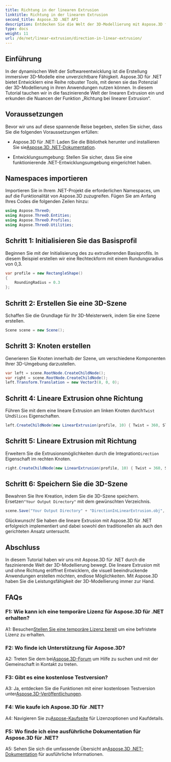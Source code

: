 ```yaml
---
title: Richtung in der linearen Extrusion
linktitle: Richtung in der linearen Extrusion
second_title: Aspose.3D .NET API
description: Entdecken Sie die Welt der 3D-Modellierung mit Aspose.3D für .NET. Lernen Sie die Richtung der linearen Extrusion kennen, steigern Sie die Kreativität und erstellen Sie mühelos immersive Anwendungen.
type: docs
weight: 11
url: /de/net/linear-extrusion/direction-in-linear-extrusion/
---
```

## Einführung

In der dynamischen Welt der Softwareentwicklung ist die Erstellung immersiver 3D-Modelle eine unverzichtbare Fähigkeit. Aspose.3D für .NET bietet Entwicklern eine Reihe robuster Tools, mit denen sie das Potenzial der 3D-Modellierung in ihren Anwendungen nutzen können. In diesem Tutorial tauchen wir in die faszinierende Welt der linearen Extrusion ein und erkunden die Nuancen der Funktion „Richtung bei linearer Extrusion“.

## Voraussetzungen

Bevor wir uns auf diese spannende Reise begeben, stellen Sie sicher, dass Sie die folgenden Voraussetzungen erfüllen:

-  Aspose.3D für .NET: Laden Sie die Bibliothek herunter und installieren Sie sie[Aspose.3D .NET-Dokumentation](https://reference.aspose.com/3d/net/).

- Entwicklungsumgebung: Stellen Sie sicher, dass Sie eine funktionierende .NET-Entwicklungsumgebung eingerichtet haben.

## Namespaces importieren

Importieren Sie in Ihrem .NET-Projekt die erforderlichen Namespaces, um auf die Funktionalität von Aspose.3D zuzugreifen. Fügen Sie am Anfang Ihres Codes die folgenden Zeilen hinzu:

```csharp
using Aspose.ThreeD;
using Aspose.ThreeD.Entities;
using Aspose.ThreeD.Profiles;
using Aspose.ThreeD.Utilities;
```

## Schritt 1: Initialisieren Sie das Basisprofil

Beginnen Sie mit der Initialisierung des zu extrudierenden Basisprofils. In diesem Beispiel erstellen wir eine Rechteckform mit einem Rundungsradius von 0,3.

```csharp
var profile = new RectangleShape()
{
    RoundingRadius = 0.3
};
```

## Schritt 2: Erstellen Sie eine 3D-Szene

Schaffen Sie die Grundlage für Ihr 3D-Meisterwerk, indem Sie eine Szene erstellen.

```csharp
Scene scene = new Scene();
```

## Schritt 3: Knoten erstellen

Generieren Sie Knoten innerhalb der Szene, um verschiedene Komponenten Ihrer 3D-Umgebung darzustellen.

```csharp
var left = scene.RootNode.CreateChildNode();
var right = scene.RootNode.CreateChildNode();
left.Transform.Translation = new Vector3(8, 0, 0);
```

## Schritt 4: Lineare Extrusion ohne Richtung

 Führen Sie mit dem eine lineare Extrusion am linken Knoten durch`Twist` Und`Slices` Eigenschaften.

```csharp
left.CreateChildNode(new LinearExtrusion(profile, 10) { Twist = 360, Slices = 100 });
```

## Schritt 5: Lineare Extrusion mit Richtung

 Erweitern Sie die Extrusionsmöglichkeiten durch die Integration`Direction` Eigenschaft im rechten Knoten.

```csharp
right.CreateChildNode(new LinearExtrusion(profile, 10) { Twist = 360, Slices = 100, Direction = new Vector3(0.3, 0.2, 1) });
```

## Schritt 6: Speichern Sie die 3D-Szene

 Bewahren Sie Ihre Kreation, indem Sie die 3D-Szene speichern. Ersetzen`"Your Output Directory"` mit dem gewünschten Verzeichnis.

```csharp
scene.Save("Your Output Directory" + "DirectionInLinearExtrusion.obj", FileFormat.WavefrontOBJ);
```

Glückwunsch! Sie haben die lineare Extrusion mit Aspose.3D für .NET erfolgreich implementiert und dabei sowohl den traditionellen als auch den gerichteten Ansatz untersucht.

## Abschluss

In diesem Tutorial haben wir uns mit Aspose.3D für .NET durch die faszinierende Welt der 3D-Modellierung bewegt. Die lineare Extrusion mit und ohne Richtung eröffnet Entwicklern, die visuell beeindruckende Anwendungen erstellen möchten, endlose Möglichkeiten. Mit Aspose.3D haben Sie die Leistungsfähigkeit der 3D-Modellierung immer zur Hand.

## FAQs

### F1: Wie kann ich eine temporäre Lizenz für Aspose.3D für .NET erhalten?

 A1: Besuchen[Stellen Sie eine temporäre Lizenz bereit](https://purchase.aspose.com/temporary-license/) um eine befristete Lizenz zu erhalten.

### F2: Wo finde ich Unterstützung für Aspose.3D?

 A2: Treten Sie dem bei[Aspose.3D-Forum](https://forum.aspose.com/c/3d/18) um Hilfe zu suchen und mit der Gemeinschaft in Kontakt zu treten.

### F3: Gibt es eine kostenlose Testversion?

 A3: Ja, entdecken Sie die Funktionen mit einer kostenlosen Testversion unter[Aspose.3D-Veröffentlichungen](https://releases.aspose.com/).

### F4: Wie kaufe ich Aspose.3D für .NET?

 A4: Navigieren Sie zu[Aspose-Kaufseite](https://purchase.aspose.com/buy) für Lizenzoptionen und Kaufdetails.

### F5: Wo finde ich eine ausführliche Dokumentation für Aspose.3D für .NET?

 A5: Sehen Sie sich die umfassende Übersicht an[Aspose.3D .NET-Dokumentation](https://reference.aspose.com/3d/net/) für ausführliche Informationen.
